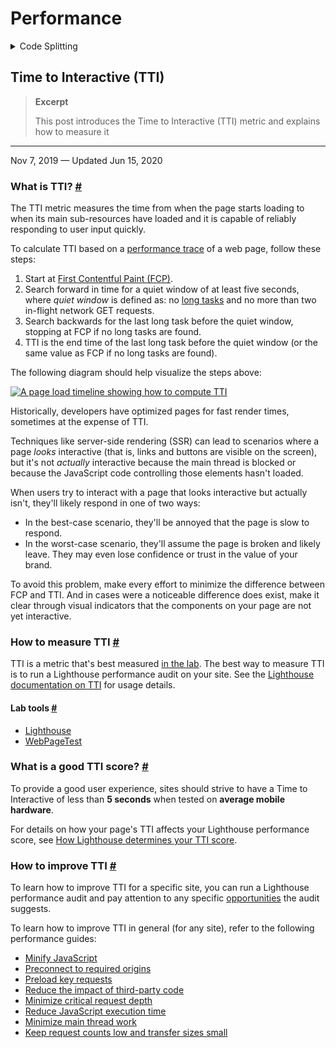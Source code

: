 # Performance

<details>

<summary>Code Splitting</summary>

#### Reduce JavaScript payloads with code splitting

**Excerpt**

Sending large JavaScript payloads impacts the speed of your site significantly. Instead of shipping all the JavaScript to your user as soon as the first page of your application is loaded, split your bundle into multiple pieces and only send what's necessary at the very beginning.

---

Nov 5, 2018

Nobody likes waiting. [**Over 50% of users abandon a website if it takes longer than 3 seconds to load**](https://www.thinkwithgoogle.com/intl/en-154/insights-inspiration/research-data/need-mobile-speed-how-mobile-latency-impacts-publisher-revenue/).

Sending large JavaScript payloads impacts the speed of your site significantly. Instead of shipping all the JavaScript to your user as soon as the first page of your application is loaded, split your bundle into multiple pieces and only send what's necessary at the very beginning.

**Measure** [**#**](https://web.dev/reduce-javascript-payloads-with-code-splitting/#measure)

Lighthouse displays a failed audit when a significant amount of time is taken to execute all the JavaScript on a page.

![A failing Lighthouse audit showing scripts taking too long to execute.](https://web-dev.imgix.net/image/admin/p0Ahh3pzXog3jPdDp6La.png?auto=format)

Split the JavaScript bundle to only send the code needed for the initial route when the user loads an application. This minimizes the amount of script that needs to be parsed and compiled, which results in faster page load times.

Popular module bundlers like [webpack](https://webpack.js.org/guides/code-splitting/), [Parcel](https://parceljs.org/code_splitting.html), and [Rollup](https://rollupjs.org/guide/en#dynamic-import) allow you to split your bundles using [dynamic imports](https://developers.google.com/web/updates/2017/11/dynamic-import). For example, consider the following code snippet that shows an example of a `someFunction` method that gets fired when a form is submitted.

```
import moduleA from "library";form.addEventListener("submit", e => {  e.preventDefault();  someFunction();});const someFunction = () => {  // uses moduleA}
```

In here, `someFunction` uses a module imported from a particular library. If this module is not being used elsewhere, the code block can be modified to use a dynamic import to fetch it only when the form is submitted by the user.

```
form.addEventListener("submit", e => {  e.preventDefault();  import('library.moduleA')    .then(module => module.default) // using the default export    .then(someFunction())    .catch(handleError());});const someFunction = () => {    // uses moduleA}
```

The code that makes up the module does not get included into the initial bundle and is now **lazy loaded**, or provided to the user only when it is needed after the form submission. To further improve page performance, [preload critical chunks to prioritize and fetch them sooner](https://web.dev/preload-critical-assets).

Although the previous code snippet is a simple example, lazy loading third party dependencies is not a common pattern in larger applications. Usually, third party dependencies are split into a separate vendor bundle that can be cached since they don't update as often. You can read more about how the [**SplitChunksPlugin**](https://webpack.js.org/plugins/split-chunks-plugin/) can help you do this.

Splitting on the route or component level when using a client-side framework is a simpler approach to lazy loading different parts of your application. Many popular frameworks that use webpack provide abstractions to make lazy loading easier than diving into the configurations yourself.

Last updated: Nov 5, 2018 — [Improve article](https://github.com/GoogleChrome/web.dev/blob/main/src/site/content/en/fast/reduce-javascript-payloads-with-code-splitting/index.md)

</details>

## Time to Interactive (TTI)

> **Excerpt**
>
> This post introduces the Time to Interactive (TTI) metric and explains how to measure it

---

Nov 7, 2019 — Updated Jun 15, 2020

### What is TTI? [#](https://web.dev/tti/#what-is-tti)

The TTI metric measures the time from when the page starts loading to when its main sub-resources have loaded and it is capable of reliably responding to user input quickly.

To calculate TTI based on a [performance trace](https://developers.google.com/web/tools/chrome-devtools/evaluate-performance/reference) of a web page, follow these steps:

1. Start at [First Contentful Paint (FCP)](https://web.dev/fcp/).
2. Search forward in time for a quiet window of at least five seconds, where _quiet window_ is defined as: no [long tasks](https://web.dev/custom-metrics/#long-tasks-api) and no more than two in-flight network GET requests.
3. Search backwards for the last long task before the quiet window, stopping at FCP if no long tasks are found.
4. TTI is the end time of the last long task before the quiet window (or the same value as FCP if no long tasks are found).

The following diagram should help visualize the steps above:

[![A page load timeline showing how to compute TTI](https://web-dev.imgix.net/image/admin/WZM0n4aXah67lEyZugOT.svg)](https://web-dev.imgix.net/image/admin/WZM0n4aXah67lEyZugOT.svg)

Historically, developers have optimized pages for fast render times, sometimes at the expense of TTI.

Techniques like server-side rendering (SSR) can lead to scenarios where a page _looks_ interactive (that is, links and buttons are visible on the screen), but it's not _actually_ interactive because the main thread is blocked or because the JavaScript code controlling those elements hasn't loaded.

When users try to interact with a page that looks interactive but actually isn't, they'll likely respond in one of two ways:

- In the best-case scenario, they'll be annoyed that the page is slow to respond.
- In the worst-case scenario, they'll assume the page is broken and likely leave. They may even lose confidence or trust in the value of your brand.

To avoid this problem, make every effort to minimize the difference between FCP and TTI. And in cases were a noticeable difference does exist, make it clear through visual indicators that the components on your page are not yet interactive.

### How to measure TTI [#](https://web.dev/tti/#how-to-measure-tti)

TTI is a metric that's best measured [in the lab](https://web.dev/user-centric-performance-metrics/#in-the-lab). The best way to measure TTI is to run a Lighthouse performance audit on your site. See the [Lighthouse documentation on TTI](https://web.dev/tti/) for usage details.

#### Lab tools [#](https://web.dev/tti/#lab-tools)

- [Lighthouse](https://developers.google.com/web/tools/lighthouse/)
- [WebPageTest](https://www.webpagetest.org)

### What is a good TTI score? [#](https://web.dev/tti/#what-is-a-good-tti-score)

To provide a good user experience, sites should strive to have a Time to Interactive of less than **5 seconds** when tested on **average mobile hardware**.

For details on how your page's TTI affects your Lighthouse performance score, see [How Lighthouse determines your TTI score](https://web.dev/interactive/#how-lighthouse-determines-your-tti-score).

### How to improve TTI [#](https://web.dev/tti/#how-to-improve-tti)

To learn how to improve TTI for a specific site, you can run a Lighthouse performance audit and pay attention to any specific [opportunities](https://web.dev/lighthouse-performance/#opportunities) the audit suggests.

To learn how to improve TTI in general (for any site), refer to the following performance guides:

- [Minify JavaScript](https://web.dev/unminified-javascript/)
- [Preconnect to required origins](https://web.dev/uses-rel-preconnect/)
- [Preload key requests](https://web.dev/uses-rel-preload/)
- [Reduce the impact of third-party code](https://web.dev/third-party-summary/)
- [Minimize critical request depth](https://web.dev/critical-request-chains/)
- [Reduce JavaScript execution time](https://web.dev/bootup-time/)
- [Minimize main thread work](https://web.dev/mainthread-work-breakdown/)
- [Keep request counts low and transfer sizes small](https://web.dev/resource-summary/)
